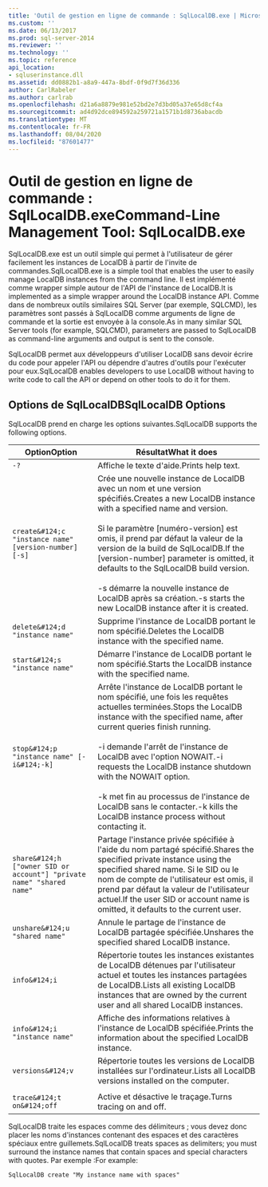 ```yaml
---
title: 'Outil de gestion en ligne de commande : SqlLocalDB.exe | Microsoft Docs'
ms.custom: ''
ms.date: 06/13/2017
ms.prod: sql-server-2014
ms.reviewer: ''
ms.technology: ''
ms.topic: reference
api_location:
- sqluserinstance.dll
ms.assetid: dd0882b1-a8a9-447a-8bdf-0f9d7f36d336
author: CarlRabeler
ms.author: carlrab
ms.openlocfilehash: d21a6a8879e981e52bd2e7d3bd05a37e65d8cf4a
ms.sourcegitcommit: ad4d92dce894592a259721a1571b1d8736abacdb
ms.translationtype: MT
ms.contentlocale: fr-FR
ms.lasthandoff: 08/04/2020
ms.locfileid: "87601477"
---
```

# <a name="command-line-management-tool-sqllocaldbexe"></a><span data-ttu-id="5f8ef-102">Outil de gestion en ligne de commande : SqlLocalDB.exe</span><span class="sxs-lookup"><span data-stu-id="5f8ef-102">Command-Line Management Tool: SqlLocalDB.exe</span></span>
  <span data-ttu-id="5f8ef-103">SqlLocalDB.exe est un outil simple qui permet à l'utilisateur de gérer facilement les instances de LocalDB à partir de l'invite de commandes.</span><span class="sxs-lookup"><span data-stu-id="5f8ef-103">SqlLocalDB.exe is a simple tool that enables the user to easily manage LocalDB instances from the command line.</span></span> <span data-ttu-id="5f8ef-104">Il est implémenté comme wrapper simple autour de l'API de l'instance de LocalDB.</span><span class="sxs-lookup"><span data-stu-id="5f8ef-104">It is implemented as a simple wrapper around the LocalDB instance API.</span></span> <span data-ttu-id="5f8ef-105">Comme dans de nombreux outils similaires SQL Server (par exemple, SQLCMD), les paramètres sont passés à SqlLocalDB comme arguments de ligne de commande et la sortie est envoyée à la console.</span><span class="sxs-lookup"><span data-stu-id="5f8ef-105">As in many similar SQL Server tools (for example, SQLCMD), parameters are passed to SqlLocalDB as command-line arguments and output is sent to the console.</span></span>  
  
 <span data-ttu-id="5f8ef-106">SqlLocalDB permet aux développeurs d'utiliser LocalDB sans devoir écrire du code pour appeler l'API ou dépendre d'autres d'outils pour l'exécuter pour eux.</span><span class="sxs-lookup"><span data-stu-id="5f8ef-106">SqlLocalDB enables developers to use LocalDB without having to write code to call the API or depend on other tools to do it for them.</span></span>  
  
## <a name="sqllocaldb-options"></a><span data-ttu-id="5f8ef-107">Options de SqlLocalDB</span><span class="sxs-lookup"><span data-stu-id="5f8ef-107">SqlLocalDB Options</span></span>  
 <span data-ttu-id="5f8ef-108">SqlLocalDB prend en charge les options suivantes.</span><span class="sxs-lookup"><span data-stu-id="5f8ef-108">SqlLocalDB supports the following options.</span></span>  
  
|<span data-ttu-id="5f8ef-109">Option</span><span class="sxs-lookup"><span data-stu-id="5f8ef-109">Option</span></span>|<span data-ttu-id="5f8ef-110">Résultat</span><span class="sxs-lookup"><span data-stu-id="5f8ef-110">What it does</span></span>|  
|------------|------------------|  
|`-?`|<span data-ttu-id="5f8ef-111">Affiche le texte d'aide.</span><span class="sxs-lookup"><span data-stu-id="5f8ef-111">Prints help text.</span></span>|  
|`create&#124;c "instance name" [version-number] [-s]`|<span data-ttu-id="5f8ef-112">Crée une nouvelle instance de LocalDB avec un nom et une version spécifiés.</span><span class="sxs-lookup"><span data-stu-id="5f8ef-112">Creates a new LocalDB instance with a specified name and version.</span></span><br /><br /> <span data-ttu-id="5f8ef-113">Si le paramètre [numéro-version] est omis, il prend par défaut la valeur de la version de la build de SqlLocalDB.</span><span class="sxs-lookup"><span data-stu-id="5f8ef-113">If the [version-number] parameter is omitted, it defaults to the SqlLocalDB build version.</span></span><br /><br /> <span data-ttu-id="5f8ef-114">-s démarre la nouvelle instance de LocalDB après sa création.</span><span class="sxs-lookup"><span data-stu-id="5f8ef-114">-s starts the new LocalDB instance after it is created.</span></span>|  
|`delete&#124;d "instance name"`|<span data-ttu-id="5f8ef-115">Supprime l'instance de LocalDB portant le nom spécifié.</span><span class="sxs-lookup"><span data-stu-id="5f8ef-115">Deletes the LocalDB instance with the specified name.</span></span>|  
|`start&#124;s "instance name"`|<span data-ttu-id="5f8ef-116">Démarre l'instance de LocalDB portant le nom spécifié.</span><span class="sxs-lookup"><span data-stu-id="5f8ef-116">Starts the LocalDB instance with the specified name.</span></span>|  
|`stop&#124;p "instance name" [-i&#124;-k]`|<span data-ttu-id="5f8ef-117">Arrête l'instance de LocalDB portant le nom spécifié, une fois les requêtes actuelles terminées.</span><span class="sxs-lookup"><span data-stu-id="5f8ef-117">Stops the LocalDB instance with the specified name, after current queries finish running.</span></span><br /><br /> <span data-ttu-id="5f8ef-118">-i demande l'arrêt de l'instance de LocalDB avec l'option NOWAIT.</span><span class="sxs-lookup"><span data-stu-id="5f8ef-118">-i requests the LocalDB instance shutdown with the NOWAIT option.</span></span><br /><br /> <span data-ttu-id="5f8ef-119">-k met fin au processus de l'instance de LocalDB sans le contacter.</span><span class="sxs-lookup"><span data-stu-id="5f8ef-119">-k kills the LocalDB instance process without contacting it.</span></span>|  
|`share&#124;h ["owner SID or account"] "private name" "shared name"`|<span data-ttu-id="5f8ef-120">Partage l'instance privée spécifiée à l'aide du nom partagé spécifié.</span><span class="sxs-lookup"><span data-stu-id="5f8ef-120">Shares the specified private instance using the specified shared name.</span></span> <span data-ttu-id="5f8ef-121">Si le SID ou le nom de compte de l'utilisateur est omis, il prend par défaut la valeur de l'utilisateur actuel.</span><span class="sxs-lookup"><span data-stu-id="5f8ef-121">If the user SID or account name is omitted, it defaults to the current user.</span></span>|  
|`unshare&#124;u "shared name"`|<span data-ttu-id="5f8ef-122">Annule le partage de l'instance de LocalDB partagée spécifiée.</span><span class="sxs-lookup"><span data-stu-id="5f8ef-122">Unshares the specified shared LocalDB instance.</span></span>|  
|`info&#124;i`|<span data-ttu-id="5f8ef-123">Répertorie toutes les instances existantes de LocalDB détenues par l'utilisateur actuel et toutes les instances partagées de LocalDB.</span><span class="sxs-lookup"><span data-stu-id="5f8ef-123">Lists all existing LocalDB instances that are owned by the current user and all shared LocalDB instances.</span></span>|  
|`info&#124;i "instance name"`|<span data-ttu-id="5f8ef-124">Affiche des informations relatives à l'instance de LocalDB spécifiée.</span><span class="sxs-lookup"><span data-stu-id="5f8ef-124">Prints the information about the specified LocalDB instance.</span></span>|  
|`versions&#124;v`|<span data-ttu-id="5f8ef-125">Répertorie toutes les versions de LocalDB installées sur l'ordinateur.</span><span class="sxs-lookup"><span data-stu-id="5f8ef-125">Lists all LocalDB versions installed on the computer.</span></span>|  
|||  
|`trace&#124;t on&#124;off`|<span data-ttu-id="5f8ef-126">Active et désactive le traçage.</span><span class="sxs-lookup"><span data-stu-id="5f8ef-126">Turns tracing on and off.</span></span>|  
  
 <span data-ttu-id="5f8ef-127">SqlLocalDB traite les espaces comme des délimiteurs ; vous devez donc placer les noms d'instances contenant des espaces et des caractères spéciaux entre guillemets.</span><span class="sxs-lookup"><span data-stu-id="5f8ef-127">SqlLocalDB treats spaces as delimiters; you must surround the instance names that contain spaces and special characters with quotes.</span></span> <span data-ttu-id="5f8ef-128">Par exemple :</span><span class="sxs-lookup"><span data-stu-id="5f8ef-128">For example:</span></span>  
  
 `SqlLocalDB create "My instance name with spaces"`  
  
  
